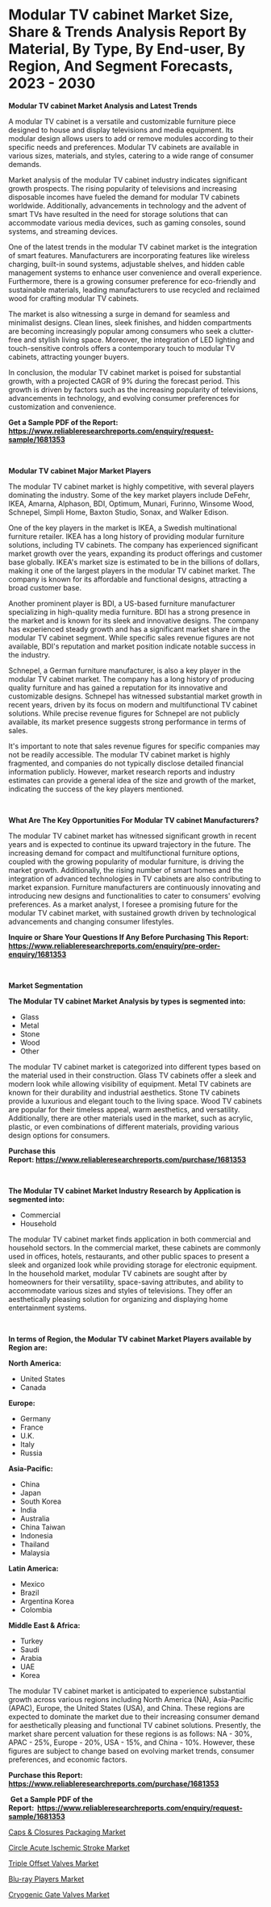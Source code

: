 <p><h1>Modular TV cabinet Market Size, Share & Trends Analysis Report By Material, By Type, By End-user, By Region, And Segment Forecasts, 2023 - 2030</h1></p><p><strong>Modular TV cabinet Market Analysis and Latest Trends</strong></p>
<p><p>A modular TV cabinet is a versatile and customizable furniture piece designed to house and display televisions and media equipment. Its modular design allows users to add or remove modules according to their specific needs and preferences. Modular TV cabinets are available in various sizes, materials, and styles, catering to a wide range of consumer demands.</p><p>Market analysis of the modular TV cabinet industry indicates significant growth prospects. The rising popularity of televisions and increasing disposable incomes have fueled the demand for modular TV cabinets worldwide. Additionally, advancements in technology and the advent of smart TVs have resulted in the need for storage solutions that can accommodate various media devices, such as gaming consoles, sound systems, and streaming devices.</p><p>One of the latest trends in the modular TV cabinet market is the integration of smart features. Manufacturers are incorporating features like wireless charging, built-in sound systems, adjustable shelves, and hidden cable management systems to enhance user convenience and overall experience. Furthermore, there is a growing consumer preference for eco-friendly and sustainable materials, leading manufacturers to use recycled and reclaimed wood for crafting modular TV cabinets.</p><p>The market is also witnessing a surge in demand for seamless and minimalist designs. Clean lines, sleek finishes, and hidden compartments are becoming increasingly popular among consumers who seek a clutter-free and stylish living space. Moreover, the integration of LED lighting and touch-sensitive controls offers a contemporary touch to modular TV cabinets, attracting younger buyers.</p><p>In conclusion, the modular TV cabinet market is poised for substantial growth, with a projected CAGR of 9% during the forecast period. This growth is driven by factors such as the increasing popularity of televisions, advancements in technology, and evolving consumer preferences for customization and convenience.</p></p>
<p><strong>Get a Sample PDF of the Report:&nbsp; <a href="https://www.reliableresearchreports.com/enquiry/request-sample/1681353">https://www.reliableresearchreports.com/enquiry/request-sample/1681353</a></strong></p>
<p>&nbsp;</p>
<p><strong>Modular TV cabinet Major Market Players</strong></p>
<p><p>The modular TV cabinet market is highly competitive, with several players dominating the industry. Some of the key market players include DeFehr, IKEA, Amarna, Alphason, BDI, Optimum, Munari, Furinno, Winsome Wood, Schnepel, Simpli Home, Baxton Studio, Sonax, and Walker Edison.</p><p>One of the key players in the market is IKEA, a Swedish multinational furniture retailer. IKEA has a long history of providing modular furniture solutions, including TV cabinets. The company has experienced significant market growth over the years, expanding its product offerings and customer base globally. IKEA's market size is estimated to be in the billions of dollars, making it one of the largest players in the modular TV cabinet market. The company is known for its affordable and functional designs, attracting a broad customer base.</p><p>Another prominent player is BDI, a US-based furniture manufacturer specializing in high-quality media furniture. BDI has a strong presence in the market and is known for its sleek and innovative designs. The company has experienced steady growth and has a significant market share in the modular TV cabinet segment. While specific sales revenue figures are not available, BDI's reputation and market position indicate notable success in the industry.</p><p>Schnepel, a German furniture manufacturer, is also a key player in the modular TV cabinet market. The company has a long history of producing quality furniture and has gained a reputation for its innovative and customizable designs. Schnepel has witnessed substantial market growth in recent years, driven by its focus on modern and multifunctional TV cabinet solutions. While precise revenue figures for Schnepel are not publicly available, its market presence suggests strong performance in terms of sales.</p><p>It's important to note that sales revenue figures for specific companies may not be readily accessible. The modular TV cabinet market is highly fragmented, and companies do not typically disclose detailed financial information publicly. However, market research reports and industry estimates can provide a general idea of the size and growth of the market, indicating the success of the key players mentioned.</p></p>
<p>&nbsp;</p>
<p><strong>What Are The Key Opportunities For Modular TV cabinet Manufacturers?</strong></p>
<p><p>The modular TV cabinet market has witnessed significant growth in recent years and is expected to continue its upward trajectory in the future. The increasing demand for compact and multifunctional furniture options, coupled with the growing popularity of modular furniture, is driving the market growth. Additionally, the rising number of smart homes and the integration of advanced technologies in TV cabinets are also contributing to market expansion. Furniture manufacturers are continuously innovating and introducing new designs and functionalities to cater to consumers' evolving preferences. As a market analyst, I foresee a promising future for the modular TV cabinet market, with sustained growth driven by technological advancements and changing consumer lifestyles.</p></p>
<p><strong>Inquire or Share Your Questions If Any Before Purchasing This Report: <a href="https://www.reliableresearchreports.com/enquiry/pre-order-enquiry/1681353">https://www.reliableresearchreports.com/enquiry/pre-order-enquiry/1681353</a></strong></p>
<p>&nbsp;</p>
<p><strong>Market Segmentation</strong></p>
<p><strong>The Modular TV cabinet Market Analysis by types is segmented into:</strong></p>
<p><ul><li>Glass</li><li>Metal</li><li>Stone</li><li>Wood</li><li>Other</li></ul></p>
<p><p>The modular TV cabinet market is categorized into different types based on the material used in their construction. Glass TV cabinets offer a sleek and modern look while allowing visibility of equipment. Metal TV cabinets are known for their durability and industrial aesthetics. Stone TV cabinets provide a luxurious and elegant touch to the living space. Wood TV cabinets are popular for their timeless appeal, warm aesthetics, and versatility. Additionally, there are other materials used in the market, such as acrylic, plastic, or even combinations of different materials, providing various design options for consumers.</p></p>
<p><strong>Purchase this Report:&nbsp;<a href="https://www.reliableresearchreports.com/purchase/1681353">https://www.reliableresearchreports.com/purchase/1681353</a></strong></p>
<p>&nbsp;</p>
<p><strong>The Modular TV cabinet Market Industry Research by Application is segmented into:</strong></p>
<p><ul><li>Commercial</li><li>Household</li></ul></p>
<p><p>The modular TV cabinet market finds application in both commercial and household sectors. In the commercial market, these cabinets are commonly used in offices, hotels, restaurants, and other public spaces to present a sleek and organized look while providing storage for electronic equipment. In the household market, modular TV cabinets are sought after by homeowners for their versatility, space-saving attributes, and ability to accommodate various sizes and styles of televisions. They offer an aesthetically pleasing solution for organizing and displaying home entertainment systems.</p></p>
<p>&nbsp;</p>
<p><strong>In terms of Region, the Modular TV cabinet Market Players available by Region are:</strong></p>
<p>
    <p> <strong> North America: </strong>
        <ul>
            <li>United States</li>
            <li>Canada</li>
        </ul>
        </p> 
    <p> <strong> Europe: </strong>
        <ul>
            <li>Germany</li>
            <li>France</li>
            <li>U.K.</li>
            <li>Italy</li>
            <li>Russia</li>
        </ul>
        </p> 
    <p> <strong> Asia-Pacific: </strong>
        <ul>
            <li>China</li>
            <li>Japan</li>
            <li>South Korea</li>
            <li>India</li>
            <li>Australia</li>
            <li>China Taiwan</li>
            <li>Indonesia</li>
            <li>Thailand</li>
            <li>Malaysia</li>
        </ul>
        </p> 
    <p> <strong> Latin America: </strong>
        <ul>
            <li>Mexico</li>
            <li>Brazil</li>
            <li>Argentina Korea</li>
            <li>Colombia</li>
        </ul>
        </p> 
    <p> <strong> Middle East & Africa: </strong>
        <ul>
            <li>Turkey</li>
            <li>Saudi</li>
            <li>Arabia</li>
            <li>UAE</li>
            <li>Korea</li>
        </ul>
    </p>
    </p>
<p><p>The modular TV cabinet market is anticipated to experience substantial growth across various regions including North America (NA), Asia-Pacific (APAC), Europe, the United States (USA), and China. These regions are expected to dominate the market due to their increasing consumer demand for aesthetically pleasing and functional TV cabinet solutions. Presently, the market share percent valuation for these regions is as follows: NA - 30%, APAC - 25%, Europe - 20%, USA - 15%, and China - 10%. However, these figures are subject to change based on evolving market trends, consumer preferences, and economic factors.</p></p>
<p><strong>Purchase this Report: <a href="https://www.reliableresearchreports.com/purchase/1681353">https://www.reliableresearchreports.com/purchase/1681353</a></strong></p>
<p>&nbsp;<strong>Get a Sample PDF of the Report:&nbsp;&nbsp;<a href="https://www.reliableresearchreports.com/enquiry/request-sample/1681353">https://www.reliableresearchreports.com/enquiry/request-sample/1681353</a></strong></p>
<p><strong></strong></p>
<p><p><a href="https://www.linkedin.com/pulse/caps-amp-closures-packaging-market-challenges-opportunities/">Caps & Closures Packaging Market</a></p><p><a href="https://www.linkedin.com/pulse/circle-acute-ischemic-stroke-market-size-share-amp-trends/">Circle Acute Ischemic Stroke Market</a></p><p><a href="https://medium.com/@christinascott1938/triple-offset-valves-market-size-growth-forecast-2023-2030-1b619e7a0441">Triple Offset Valves Market</a></p><p><a href="https://www.linkedin.com/pulse/blu-ray-players-market-challenges-opportunities-growth-drivers/">Blu-ray Players Market</a></p><p><a href="https://medium.com/@deniseharvey70/cryogenic-gate-valves-market-size-growth-forecast-2023-2030-3d2c6119ac8d">Cryogenic Gate Valves Market</a></p></p>